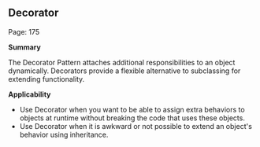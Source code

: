 ## Decorator

Page: 175

**Summary**

The Decorator Pattern attaches additional responsibilities to an object dynamically. Decorators provide a flexible alternative to subclassing for extending functionality.

**Applicability**

- Use Decorator when you want to be able to assign extra behaviors to objects at runtime without breaking the code that uses these objects.
- Use Decorator when it is awkward or not possible to extend an object's behavior using inheritance.
